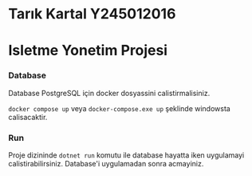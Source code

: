 ﻿# Tarık Kartal Y245012016 
# Isletme Yonetim Projesi 

### Database 
Database PostgreSQL için docker dosyassini calistirmalisiniz.

`docker compose up` veya `docker-compose.exe up` şeklinde windowsta calisacaktir. 

### Run
Proje dizininde `dotnet run` komutu ile database hayatta iken uygulamayi calistirabilirsiniz. Database'i uygulamadan sonra acmayiniz.



